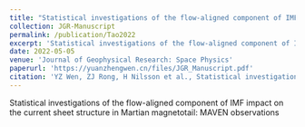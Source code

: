 ```yaml
---
title: "Statistical investigations of the flow-aligned component of IMF impact on the current sheet structure in Martian magnetotail: MAVEN observations"
collection: JGR-Manuscript
permalink: /publication/Tao2022
excerpt: 'Statistical investigations of the flow-aligned component of IMF impact on the current sheet structure in Martian magnetotail: MAVEN observations'
date: 2022-05-05
venue: 'Journal of Geophysical Research: Space Physics'
paperurl: 'https://yuanzhengwen.cn/files/JGR_Manuscript.pdf'
citation: 'YZ Wen, ZJ Rong, H Nilsson et al., Statistical investigations of the flow-aligned component of IMF impact on the current sheet structure in Martian magnetotail: MAVEN observations'
---
```

Statistical investigations of the flow-aligned component of IMF impact on the current sheet structure in Martian magnetotail: MAVEN observations
